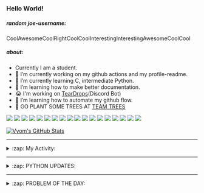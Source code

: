 ### Hello World!

##### random joe-username:
<!--DON'T REMOVE--->
<!--username:START-->
CoolAwesomeCoolRightCoolCoolInterestingInterestingAwesomeCoolCool
<!--username:END-->

##### about:
- Currently I am a student.
- 🔭 I’m currently working on my github actions and my profile-readme. 
- 🌱 I’m currently learning C, intermediate Python.
- 🌱 I’m learning how to make better documentation.
- 😭 I'm working on [TearDrops](https://github.com/Vyvy-vi/TearDrops)(Discord Bot)
- 🌱 I’m learning how to automate my github flow.
- 🌱 GO PLANT SOME TREES AT [TEAM TREES](https://teamtrees.org/)

![](https://img.shields.io/badge/Editor-Vim-informational?style=flat&logo=Editor&logoColor=white&color=2bbc8a)
![](https://img.shields.io/badge/Editor-VScode-informational?style=flat&logo=<LOGO_NAME>&logoColor=white&color=2bbc8a)
![](https://img.shields.io/badge/OS-MacOS-informational?style=flat&logo=<LOGO_NAME>&logoColor=white&color=2bbc8a)
![](https://img.shields.io/badge/OS-Fedora-informational?style=flat&logo=<LOGO_NAME>&logoColor=white&color=2bbc8a)
![](https://img.shields.io/badge/OS-Ubuntu-informational?style=flat&logo=<LOGO_NAME>&logoColor=white&color=2bbc8a)
![](https://img.shields.io/badge/Tools-mysql-informational?style=flat&logo=<LOGO_NAME>&logoColor=white&color=2bbc8a)
![](https://img.shields.io/badge/Tools-MongoDB-informational?style=flat&logo=<LOGO_NAME>&logoColor=white&color=2bbc8a)
![](https://img.shields.io/badge/Tools-DiscordAPI-informational?style=flat&logo=<LOGO_NAME>&logoColor=white&color=2bbc8a)
![](https://img.shields.io/badge/Tools-GoogleAPIs-informational?style=flat&logo=<LOGO_NAME>&logoColor=white&color=2bbc8a)
![](https://img.shields.io/badge/Tools-ScikitLearn-informational?style=flat&logo=<LOGO_NAME>&logoColor=white&color=2bbc8a)
![](https://img.shields.io/badge/Tools-json-informational?style=flat&logo=<LOGO_NAME>&logoColor=white&color=2bbc8a)
![](https://img.shields.io/badge/Tools-Metasploit-informational?style=flat&logo=<LOGO_NAME>&logoColor=white&color=2bbc8a)
![](https://img.shields.io/badge/Shell-zsh-informational?style=flat&logo=<LOGO_NAME>&logoColor=white&color=2bbc8a)
![](https://img.shields.io/badge/Code-Python-informational?style=flat&logo=<LOGO_NAME>&logoColor=white&color=2bbc8a)
![](https://img.shields.io/badge/Code-Ruby-informational?style=flat&logo=<LOGO_NAME>&logoColor=white&color=2bbc8a)
![](https://img.shields.io/badge/Code-Processing-informational?style=flat&logo=<LOGO_NAME>&logoColor=white&color=2bbc8a)
![](https://img.shields.io/badge/Code-Arduino-informational?style=flat&logo=<LOGO_NAME>&logoColor=white&color=2bbc8a)
![](https://img.shields.io/badge/Graphics-Blender-informational?style=flat&logo=<LOGO_NAME>&logoColor=white&color=2bbc8a)

<a href="https://github.com/Vyvy-vi/Vyvy-vi">
  <img align="center" src="https://profile-readme-git-master.vyvy-vi.vercel.app/api?username=Vyvy-vi&show_icons=true&line_height=27&count_private=true&title_color=ffffff&text_color=c9cacc&icon_color=2bbc8a&bg_color=1d1f21" alt="Vyom's GitHub Stats" />
</a>

---
<details>
  <summary>:zap: My Activity:</summary>
  
<!--START_SECTION:waka-->
![Profile Views](http://img.shields.io/badge/Profile%20Views-13-blue)

**I'm an Early 🐤** 

```text
🌞 Morning    65 commits     ███████████░░░░░░░░░░░░░░   47.45% 
🌆 Daytime    25 commits     ████░░░░░░░░░░░░░░░░░░░░░   18.25% 
🌃 Evening    36 commits     ██████░░░░░░░░░░░░░░░░░░░   26.28% 
🌙 Night      11 commits     ██░░░░░░░░░░░░░░░░░░░░░░░   8.03%

```
📅 **I'm Most Productive on Monday** 

```text
Monday       42 commits     ███████░░░░░░░░░░░░░░░░░░   30.66% 
Tuesday      11 commits     ██░░░░░░░░░░░░░░░░░░░░░░░   8.03% 
Wednesday    11 commits     ██░░░░░░░░░░░░░░░░░░░░░░░   8.03% 
Thursday     12 commits     ██░░░░░░░░░░░░░░░░░░░░░░░   8.76% 
Friday       20 commits     ███░░░░░░░░░░░░░░░░░░░░░░   14.6% 
Saturday     19 commits     ███░░░░░░░░░░░░░░░░░░░░░░   13.87% 
Sunday       22 commits     ████░░░░░░░░░░░░░░░░░░░░░   16.06%

```


📊 **This Week I Spent My Time On** 

```text
🔥 Editors: 
Vim                      13 hrs 35 mins      ██████████████████████░░░   89.16% 
VS Code                  1 hr 39 mins        ██░░░░░░░░░░░░░░░░░░░░░░░   10.84%

🐱‍💻 Projects: 
TearDrops                5 hrs 27 mins       █████████░░░░░░░░░░░░░░░░   35.85% 
another-discord-bot      3 hrs 25 mins       █████░░░░░░░░░░░░░░░░░░░░   22.46% 
EddieBot                 2 hrs 57 mins       ████░░░░░░░░░░░░░░░░░░░░░   19.45% 
Unknown Project          1 hr 10 mins        ██░░░░░░░░░░░░░░░░░░░░░░░   7.73% 
.dotfiles                50 mins             █░░░░░░░░░░░░░░░░░░░░░░░░   5.53%

💻 Operating System: 
Mac                      15 hrs 14 mins      █████████████████████████   100.0%

```

**I Mostly Code in Python** 

```text
Python                   22 repos            ███████████████████░░░░░░   78.57% 
Processing               1 repo              █░░░░░░░░░░░░░░░░░░░░░░░░   3.57% 
Swift                    1 repo              █░░░░░░░░░░░░░░░░░░░░░░░░   3.57% 
JavaScript               1 repo              █░░░░░░░░░░░░░░░░░░░░░░░░   3.57% 
SCSS                     1 repo              █░░░░░░░░░░░░░░░░░░░░░░░░   3.57%

```



<!--END_SECTION:waka-->
</details>

---
<details>
  <summary>:zap: PYTHON UPDATES:</summary>
  
<!-- BLOG-POST-LIST:START -->
- [Python vs MATLAB Which is More Powerful And Better for Career](https://www.reddit.com/r/Python/comments/jy6b3a/python_vs_matlab_which_is_more_powerful_and/)
- [The MONTY HALL PROBLEM, using python](https://www.reddit.com/r/Python/comments/jy5219/the_monty_hall_problem_using_python/)
- [Is there a way to post Twitter fleets using python yet?](https://www.reddit.com/r/Python/comments/jy51v9/is_there_a_way_to_post_twitter_fleets_using/)
- [A strict compile-time Enum matcher like the kind of Rust/Elm/Haskell (with limited power)](https://www.reddit.com/r/Python/comments/jy4uzy/a_strict_compiletime_enum_matcher_like_the_kind/)
- [#125 Project-3 - Hangman Game - Introduction to this module](https://www.reddit.com/r/Python/comments/jy46ib/125_project3_hangman_game_introduction_to_this/)
<!-- BLOG-POST-LIST:END -->
</details>

---
<details>
  <summary>:zap: PROBLEM OF THE DAY:</summary>
    #TODO
<!--QOTD:START-->
<!--QOTD:END-->
</details>


